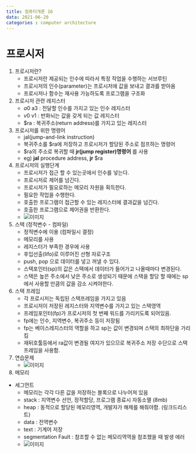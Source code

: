 ```yaml
---
title: 컴퓨터개론 16
data: 2021-06-20
categories : computer architecture
---
```


# 프로시저

1. 프로시저란?
    - 프로시저란 제공되는 인수에 따라서 특정 작업을 수행하는 서브루틴
    - 프로시저의 인수(parameter)는 프로시저에 값을 보내고 결과를 받아옴
    - 프로시저나 함수는 재사용 가능하도록 프로그램을 구조화
2. 프로시저 관련 레지스터
    - $a0~$a3 : 전달할 인수를 가지고 있는 인수 레지스터
    - $v0~$v1 : 반화뇌는 값을 갖게 되는 값 레지스터
    - $ra : 복귀주소(return address)를 가지고 있는 레지스터
3. 프로시저를 위한 명령어
    - jal(jump-and-link instruction)
    - 복귀주소를 $ra에 저장하고 프로시저가 할당된 주소로 점프하는 명령어
    - $ra의 주소로 복귀할 때 __jr(jump register)명령어__ 를 사용
    - eg) __jal__ procedure address, __jr__ $ra
4. 프로시저의 실행단계
    - 프로시저가 접근 할 수 있는곳에서 인수를 넣는다.
    - 프로시저로 제어를 넘긴다.
    - 프로시저가 필요로하는 메모리 자원을 획득한다.
    - 필요한 작업을 수행한다.
    - 호출한 프로그램이 접근할 수 있는 레지스터에 결과값을 넘긴다.
    - 호출한 프로그램으로 제어권을 반환한다.
    - ![이미지]()
5. 스택 (정적변수 - 컴파일)
    - 정적변수에 이용 (컴파일시 결정)
    - 메모리를 사용
    - 레지스터가 부족한 경우에 사용
    - 후입선출(lifo)로 이루어진 선형 자로구조
    - push, pop 으로 데이터를 넣고 꺼낼 수 있다.
    - 스택포인터(sp)의 값은 스택에서 데이터가 들어가고 나올때마다 변경된다.
    - 스택은 높은 주소에서 낮은 주소로 생성되기 때문에 스택을 할당 할 때에는 sp에서 사용할 만큼의 값을 감소 시켜야한다.
6. 스택 프레임
    - 각 프로시저는 독립된 스택프레임을 가지고 있음
    - 프로시저이 저장된 레지스터와 지역변수를 가지고 있는 스택영역
    - 프레임포인터(fp)가 프로시저의 첫 번째 워드를 가리키도록 되어있음.
    - fp에는 인수, 지역변수, 복귀주소 등이 저장됨
    - fp는 베이스레지스터의 역할을 하고 sp는 값이 변경되며 스택의 최하단을 가리킴
    - 재뒤호툴등에서 ra값이 변경될 여지가 있으므로 복귀주소 저장 수단으로 스택프레임을 사용함.
7. 연습문제
    - ![이미지]()
8. 메모리
- 세그먼트
    - 메모리는 각각 다른 값을 저장하는 블록으로 나누어져 있음
    - stack : 지역변수 선언, 정적할당, 프로그램 종료시 자동소멸 (8mb)
    - heap : 동적으로 할당된 메모리영역, 개발자가 해제를 해줘야함. (링크드리스트)
    - data : 전역변수 
    - text : 기계어 저장
    - segmentation Fault : 참조할 수 없는 메모리역역을 참조했을 때 발생 에러
    - ![이미지]()